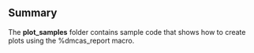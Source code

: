 ## Summary
The **plot_samples** folder contains sample code that shows how to create plots using the %dmcas_report macro.
